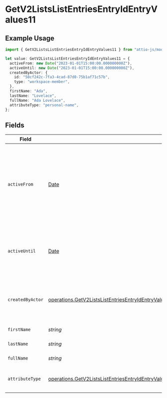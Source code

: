 # GetV2ListsListEntriesEntryIdEntryValues11

## Example Usage

```typescript
import { GetV2ListsListEntriesEntryIdEntryValues11 } from "attio-js/models/operations";

let value: GetV2ListsListEntriesEntryIdEntryValues11 = {
  activeFrom: new Date("2023-01-01T15:00:00.000000000Z"),
  activeUntil: new Date("2023-01-01T15:00:00.000000000Z"),
  createdByActor: {
    id: "50cf242c-7fa3-4cad-87d0-75b1af71c57b",
    type: "workspace-member",
  },
  firstName: "Ada",
  lastName: "Lovelace",
  fullName: "Ada Lovelace",
  attributeType: "personal-name",
};
```

## Fields

| Field                                                                                                                                                                                                                                                      | Type                                                                                                                                                                                                                                                       | Required                                                                                                                                                                                                                                                   | Description                                                                                                                                                                                                                                                | Example                                                                                                                                                                                                                                                    |
| ---------------------------------------------------------------------------------------------------------------------------------------------------------------------------------------------------------------------------------------------------------- | ---------------------------------------------------------------------------------------------------------------------------------------------------------------------------------------------------------------------------------------------------------- | ---------------------------------------------------------------------------------------------------------------------------------------------------------------------------------------------------------------------------------------------------------- | ---------------------------------------------------------------------------------------------------------------------------------------------------------------------------------------------------------------------------------------------------------- | ---------------------------------------------------------------------------------------------------------------------------------------------------------------------------------------------------------------------------------------------------------- |
| `activeFrom`                                                                                                                                                                                                                                               | [Date](https://developer.mozilla.org/en-US/docs/Web/JavaScript/Reference/Global_Objects/Date)                                                                                                                                                              | :heavy_check_mark:                                                                                                                                                                                                                                         | The point in time at which this value was made "active". `active_from` can be considered roughly analogous to `created_at`.                                                                                                                                | 2023-01-01T15:00:00.000000000Z                                                                                                                                                                                                                             |
| `activeUntil`                                                                                                                                                                                                                                              | [Date](https://developer.mozilla.org/en-US/docs/Web/JavaScript/Reference/Global_Objects/Date)                                                                                                                                                              | :heavy_check_mark:                                                                                                                                                                                                                                         | The point in time at which this value was deactivated. If `null`, the value is active.                                                                                                                                                                     | 2023-01-01T15:00:00.000000000Z                                                                                                                                                                                                                             |
| `createdByActor`                                                                                                                                                                                                                                           | [operations.GetV2ListsListEntriesEntryIdEntryValuesEntriesResponse200ApplicationJSONResponseBodyData11CreatedByActor](../../models/operations/getv2listslistentriesentryidentryvaluesentriesresponse200applicationjsonresponsebodydata11createdbyactor.md) | :heavy_check_mark:                                                                                                                                                                                                                                         | The actor that created this value.                                                                                                                                                                                                                         | {<br/>"type": "workspace-member",<br/>"id": "50cf242c-7fa3-4cad-87d0-75b1af71c57b"<br/>}                                                                                                                                                                   |
| `firstName`                                                                                                                                                                                                                                                | *string*                                                                                                                                                                                                                                                   | :heavy_check_mark:                                                                                                                                                                                                                                         | The first name.                                                                                                                                                                                                                                            | Ada                                                                                                                                                                                                                                                        |
| `lastName`                                                                                                                                                                                                                                                 | *string*                                                                                                                                                                                                                                                   | :heavy_check_mark:                                                                                                                                                                                                                                         | The last name.                                                                                                                                                                                                                                             | Lovelace                                                                                                                                                                                                                                                   |
| `fullName`                                                                                                                                                                                                                                                 | *string*                                                                                                                                                                                                                                                   | :heavy_check_mark:                                                                                                                                                                                                                                         | The full name.                                                                                                                                                                                                                                             | Ada Lovelace                                                                                                                                                                                                                                               |
| `attributeType`                                                                                                                                                                                                                                            | [operations.GetV2ListsListEntriesEntryIdEntryValuesEntriesResponse200ApplicationJSONResponseBodyData11AttributeType](../../models/operations/getv2listslistentriesentryidentryvaluesentriesresponse200applicationjsonresponsebodydata11attributetype.md)   | :heavy_check_mark:                                                                                                                                                                                                                                         | The attribute type of the value.                                                                                                                                                                                                                           | personal-name                                                                                                                                                                                                                                              |